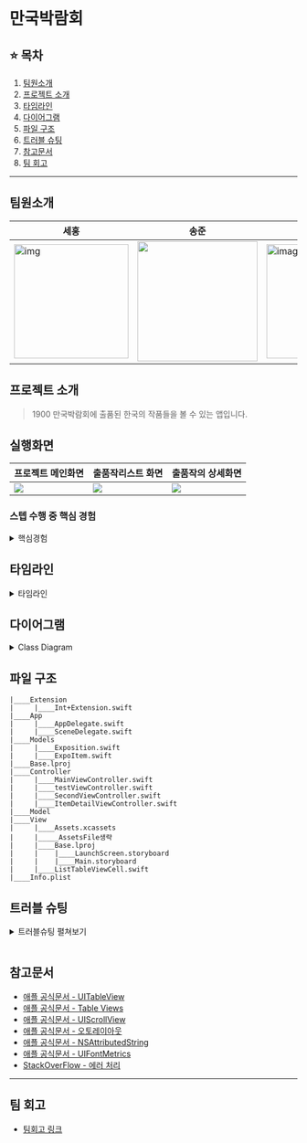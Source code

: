 # 만국박람회

## ⭐️ 목차

1. [팀원소개](#팀원소개)
2. [프로젝트 소개](#프로젝트-소개)
3. [타임라인](#타임라인)
4. [다이어그램](#다이어그램)
5. [파일 구조](#파일-구조)
6. [트러블 슈팅](#트러블-슈팅)
7. [참고문서](#참고문서)
8. [팀 회고](#팀-회고)

---

## 팀원소개

|<center>세홍</center>|<center>송준</center>|<center>무리</center>|
|---|---|---|
|<img width= "200" alt="img" src=https://i.imgur.com/vBfH23K.png>|<img height="210px" src="https://i.imgur.com/9Bd6NIT.png">|<img width="200" alt="image" src=https://i.imgur.com/U7TmXby.jpg>|

## 프로젝트 소개

> 1900 만국박람회에 출품된 한국의 작품들을 볼 수 있는 앱입니다.

## 실행화면 


| <center>프로젝트 메인화면</center> | <center>출품작리스트 화면</center> | <center>출품작의 상세화면</center> |
| --- | --- | --- |
| <img src="https://i.imgur.com/0uQumNV.gif">| <img src="https://i.imgur.com/rolmdF5.gif"> | <img src="https://i.imgur.com/kFbOBpp.gif">|


 
### 스텝 수행 중 핵심 경험

<details>
<summary>핵심경험</summary>

- [X] Codable을 채택하여 JSON 데이터와 매칭할 모델 타입 구현
- [X] 스네이크 케이스 또는 축약형인 JSON 키 값을 스위프트의 네이밍에 맞게 변환
- [X] 테이블뷰의 Delegate와 Data Source의 역할의 이해
- [X] 테이블뷰의 셀의 재사용 이해
- [X] 테이블뷰의 전반적인 동작 방식의 이해
- [X] 주어진 JSON 데이터를 파싱하여 테이블뷰에 표시
- [X] 내비게이션 컨트롤러를 활용한 화면 전환
- [X] 뷰 컨트롤러 사이의 데이터 전달
- [X] 오토 레이아웃을 적용하여 다양한 기기에 대응
- [ ] Word Wrapping / Line Wrapping / Line Break 방식의 이해
- [X] 접근성(Accessibility)의 개념과 필요성 이해
- [X] Dynamic Types를 통해 텍스트 접근성 향상

</details>

## 타임라인

<details>
<summary>타임라인</summary>

| STEP | 날짜 | 타임라인 |
| --- | --- | --- |
| STEP1 | 2023.02.20 | - 파일분리 및 주석 삭제, 수정 </br>-  MainView model 타입 구현 </br>- Items model타입 구현 </br>- 파일 이름 및 타입 명 수정 |
| STEP1 | 2023.02.21 | - ViewController안에 사용되지않는 viewDidLoad메서드 삭제</br>-EntryItem으로 이름 변경, DeCodable채택으로 변경</br>- 오타 수정</br>|
| STEP2 | 2023.02.22 | - decoder생성 </br>- 첫번째 UI 구현 </br>- 데이터파일 추가 </br>- 첫번째 뷰 스크롤기능 구현</br>- NavigateController 생성 및 SecondViewController UI 구현</br>- SecondViewController구현 및 ListTableViewCell 타입 구현</br>- SecondViewController UI 수정</br>- itemDetailViewController 생성 및 UI구현</br>- prepare()메소드로 데이터 전달</br>- ItemDetailViewController UI 수정</br>- SecondViewController UI 변경|
| STEP2 | 2023.02.23 | - 방문자 수 numberFormatter적용</br>- viewController Label 수정</br>- viewController에서 navigationBar 숨김기능 구현</br>- viewController titleLabel 수정 </br>- 접근제어자 설정 및 코드컨벤션 </br>- 파일이름 변경 
| STEP2 | 2023.02.24 | - 불필요한 .self코드 삭제</br>- IBOutlet 접근제어자 설정</br>- setNavigationBar 메서드 생성하여 기능 분리</br>- viewController에 존재하는 decodedData()메서드 객체화를 분리</br>- 두 개의 guard문 통합</br>- setUpView()로 ExpoItemViewController의 prepare()기능 분리</br>- ExpoItemDecoder, ExpositionDecoder 파일 내의 class 타입 struct로 변경</br>- ExpoItemDecoder, ExpositionDecoder의 변수 private(set) 선언</br>- ExpoItemListViewController의 UITableViewDelegate 채택 해제</br>- MainViewController의 View State Method super메소드 호출</br>- Resource파일 생성하여 Assets, Info파일 이동</br>- Extension setDecimal 함수명 convertDecimal함수로 변경 </br>- 매직리터럴 지양을 위한 NameSpace생성 </br>- xCode가 info.plist를 찾지 못해 위치 변경 </br>- Exposition struct의 String 기능을 ViewController로 이동 </br>- ListTableViewCell 타입에 configureCellData메서드 생성하여 ExpoItemListViewController의 cell 설정 기능 분리</br>-  ListTableViewCell view 폴더로 이동</br>- ExpoItemListViewController에 nextViewController변수 itemDetailViewController로 리네이밍 </br>- 불필요한 TestViewController파일 삭제
| STEP2 | 2023.02.27 | - 데이터 파싱 실패시 알림 구현
| STEP3 | 2023.02.27 | - itemDetailViewController에서 접근제어 설정</br>- 객체 내에서 데이터를 변경할 수 있게 receiveData메서드 생성
| STEP3 | 2023.02.28 | - main.storyboard 연결 해제, SceneDelegate에서 window rootView 설정</br>- mainViewController에서 코드로 UI 구현</br>- mainViewController에서 stackView 생성 및 scrollView 기능 구현</br>- MainViewController에서 다음 페이지로 넘어가는 버튼을 StackView를 통해 UI 구현</br>- 글자 크기 변경을 위한 makeBigText(), makeNormalText() 메서드 구현 및 적용</br>- NSMuatableAttributedString 파일 분리</br>- MainViewController 화면 세로 고정 구현</br>- pushExpoItemListViewButton 클릭 시 화면 이동되게 이벤트 설정</br>- ExpoItemListViewController에서 코드로 TableViewUI, TableViewCell 구현</br>- MainVIewController 스택뷰 이미지 spacing 수정 및 폰트 사이즈 수정</br>- ItemDetailViewController 코드로 UI 구현, ExpoItemListViewController화면 이동 구현</br>- 컨벤션 수정</br>- error타입 생성 및 decode 에러 처리 수정
| STEP3 | 2023.03.01 | - 전체 Label Dynamic Type 지정</br>- MainViewController button accessibility 추가</br>- ListTableViewCell Dynamic Type 적용
| STEP3 | 2023.03.02 | - main.storyboard 삭제 </br>- MainVewController titleLabel 글씨크기 수정 및 NSMutableExtension 글씨크기 수정

</details> 

## 다이어그램

<details>
<summary>Class Diagram</summary>

### UML
    
![만국박람회-UML](https://user-images.githubusercontent.com/88870642/222355758-4ac91753-6f75-45a2-8e97-d887dde2ade6.jpg)
    
</details>

## 파일 구조

```
|____Extension
|     |____Int+Extension.swift
|____App
|     |____AppDelegate.swift
|     |____SceneDelegate.swift
|____Models
|     |____Exposition.swift
|     |____ExpoItem.swift
|____Base.lproj
|____Controller
|     |____MainViewController.swift
|     |____testViewController.swift
|     |____SecondViewController.swift
|     |____ItemDetailViewController.swift
|____Model
|____View
|     |____Assets.xcassets
|     |_____AssetsFile생략
|     |____Base.lproj
|     |    |____LaunchScreen.storyboard
|     |    |____Main.storyboard
|     |____ListTableViewCell.swift
|____Info.plist

```

## 트러블 슈팅

<details>
 <summary>트러블슈팅 펼쳐보기</summary>
 
### 1️⃣ 상세정보 페이지에 데이터 전달하기 
**변경 전**
>- 한국의 출품작 목록을 나타내는 뷰컨트롤러에서 셀(출품작)을 선택하게되면 출품작의 상세정보를 보여주는 페이지를 나타내주어야했습니다.
처음엔 Decoder를 이용하여 한 번 더 데이터를 파싱해오는 방법을 생각했는데, Segue를 이용하여 데이터를 넘기는 방법이 생각 나 이용해보았습니다.
>- prepare()메소드를 이용하여 데이터를 넘겨받을 뷰컨트롤러를 설정 한 후 현재 뷰컨트롤러의cell이 가지고있는 데이터를 다음뷰컨트롤러의 변수에 담아 사용해보았습니다.

**변경 후**
- STEP2를 진행하며 받았던 피드백 중 `github에 올라간 스토리보드는 코드로써 보기 어렵다.`는 피드백과 `cell에 정보를 configure하는 메소드가 하나 있으면 좋겠다.`는 피드백이 있었습니다. 
- 화면전환
팀원끼리 상의하여 UI를 스토리보드가 아닌 코드로 구현을 해보기로 마음먹게되었습니다.
위의 과정을 거치며 변경 전 사용했던 화면전환 방법인`segue` 대신 navigator의 `push`로 변경하게 되었습니다.

- 데이터 전달
ListTableViewCell에 정보를 configure하는 메서드를 생성 후, 이를 이용하여 ItemDetailViewController에서 ExpoItem의 정보를 받아올 수 있게 구현해보았습니다. 
```swift
// ListTableViewCell.swift
func configureCellData(expoItem: ExpoItem) {
    expoTitleLabel.text = expoItem.name
    expoShortDescriptionLabel.text = expoItem.shortDescription
    expoShortDescriptionLabel.numberOfLines = 0
    expoImageView.image = UIImage(named: expoItem.imageName)
    expoDescription = expoItem.description
    expoImageName = expoItem.imageName
}

// ItemDetailViewController.swift
func receiveData(from cell: ExpoItem) {
    expoItemName = cell.name
    expoItemDescription = cell.description
    expoItemImage = cell.imageName
}

// ExpoItemListViewController.swift
func tableView(_ tableView: UITableView, didSelectRowAt indexPath: IndexPath) {
    let navigationController = self.navigationController
    let itemDetailViewController = ItemDetailViewController()
    itemDetailViewController.receiveData(from: decodedExpoItem.expoItems[indexPath.row])
    navigationController?.pushViewController(itemDetailViewController, animated: true)
}
```


### 2️⃣ 구조체 내에서 read-only computed property
- 구조체 내에서 아래 예시와 같이 저장 프로퍼티를 통해 init()되지 않은 visitors프로퍼티를 다른 저장 프로퍼티에 담으려고 할 때 이러한 오류 메시지가 나옵니다. 저장 프로퍼티 안에 값이 초기화되지 않은 상태에서 다른 저장 프로퍼티에 담으려고 하여 오류가 발생된거 같습니다.

<img width="532" alt="image" src="https://user-images.githubusercontent.com/88870642/220825662-6e9468f9-940d-4d41-b3b4-9cd47de5b872.png">

- 변경 전
    ```swift
    struct Exposition: Decodable {
        let visitors: Int
    
        var visitorLabelText: String = "방문객 : \(visitors.setDecimal()) 명"
    }
    ```
- 위 문제를 해결하기 위해 연산 프로퍼티를 사용했습니다. 연산 프로퍼티의 경우 구조체가 인스턴스되고 난 이후에 호출이 가능하기 때문에 구조체가 인스턴스되는 과정에서 저장 프로퍼티의 값이 초기화되어 사용이 가능하다고 이해했습니다.
- 변경 후
    ```swift
    struct Exposition: Decodable {
    let visitors: Int

    var visitorLabelText: String {
        return "방문객 : \(visitors.setDecimal()) 명"
        }
    } 
    ```

### 3️⃣ 하나의 Label에서 다양한 font size 표현 및 Dynamic Type 적용
- 하나의 Label에 다양한 font size를 넣기 위해서는 `NSMutableAttributedString`을 사용해야 한다는 것을 알았습니다.
- `NSMutableAttributedString`은 class타입으로 특성 문자열의 내용을 변경하기 위한 메서드입니다.
- 저희는 `NSMutableAttributedString`를 `extension`해서 사용했습니다.
- `attributes`변수를 선언하고 font의 특성을 저장한 후, 매개변수로 받 아온 `string`에 적용시켜주었습니다.
- 또한`NSMutableAttributedString`의 사용으로 이미 특정 글꼴의 스타일을 가가지고 있기 때문에 dynamic Type이 적용되지 않는 다는 것을 알고 `UIFontMetrics`를 사용하여 글꼴 크기를 동적으로 조정 할 수 있게 수정하였습니다. 

```swift
extension NSMutableAttributedString {
    func makeBigText(string: String) -> NSMutableAttributedString {
        let metric = UIFontMetrics(forTextStyle: .body)
        let font = metric.scaledFont(for: UIFont.systemFont(ofSize: 17))
        let attributes: [NSAttributedString.Key: Any] = [.font: font]
        append(NSAttributedString(string: string, attributes: attributes))
        
        return self
    }
    
    func makeNormalText(string: String) -> NSMutableAttributedString {
        let metric = UIFontMetrics(forTextStyle: .body)
        let font = metric.scaledFont(for: UIFont.systemFont(ofSize: 17))
        let attributes: [NSAttributedString.Key: Any] = [.font: font]
        append(NSAttributedString(string: string, attributes: attributes))
        
        return self
    }
}
```

### 4️⃣ 에러 처리
- STEP3를 진행하며 에러 처리에 대한 코멘트를 받게되었습니다. 분기로 에러처리하지않고 LocalizedError를 채택하여 LocalizedDescription을 써보는 방향에 대해 제시해주셔서 사용해보게 되었습니다.
```swift 
// Error.swift
extension DecodeError: LocalizedError {
    var errorDescription: String? {
        switch self {
        case .expositionDecodeError:
            return NSLocalizedString("박람회 정보를 불러오는데 실패했습니다.", comment: "박람회정보 오류")
        case .expoItemDecodeError:
            return NSLocalizedString("출품작의 상세정보를 불러오는데 실패했습니다.", comment: "상세정보 오류")
        }
    }
}

// MainViewController.swift

 private func checkValidDecodedData() {
        do {
            try decodedExposition.decodeData()
        } catch {
            presentAlert(title: DecodeError.title, message: error.localizedDescription)
        }
    }
    
private func presentAlert(title: String?, message: String?) {
    let alert = UIAlertController(title: title, message: message, preferredStyle: .alert)
    let string = NSLocalizedString("확인", comment: "확인버튼")
    let action = UIAlertAction(title: string, style: .default)
    alert.addAction(action)

    present(alert, animated: true)
}
```
- 결과적으로 위와 같이 Alert을 띄워주는 메서드인 `presentAlert`과 데이터 파싱이 유효한지 체크하는 `checkValidDecodedData`메서드로 기능을 분리할 수 있었고, do-catch문에서 코드가 길어지며 가독성이 떨어지던 부분을 깔끔하게 사용할 수 있었던 것 같습니다.

### 5️⃣ 특정화면 회전 제한 

저희는 요구사항에 첫 화면을 세로로만 볼 수 있도록 하는 부분을 
`AppDelegate`의`application(_:supportedInterfaceOrientationsFor:)`메서드로 App의 가장 상위 view의 방향을 제어 하는 방법을 사용했습니다. 

```Swift
static var portraitOrientation: Bool = true

    func application(_ application: UIApplication, supportedInterfaceOrientationsFor window: UIWindow?) -> UIInterfaceOrientationMask {

        if AppDelegate.portraitOrientation == true {
            return UIInterfaceOrientationMask.portrait
        } else {
            return UIInterfaceOrientationMask.all
        }
    }
```

리뷰어의 조언을 받아 AppDelegate에서 전역으로 접근하지 않고, 
UINavigationViewController를 오버라이딩 하는 방법으로 변경하였습니다.

먼저 `UINavigationViewController`를 상속받는 클래스를 생성하여 UINavigationController에서 이미 정의된 `supportedInterfaceOrientations` 프로퍼티를 override하여 현재 표시되는 viewController의  supportedInterfaceOrientations 프로퍼티 값을 반환해주는데 여기서는 topViewController가 nil인 경우 현재 표시되는 viewController가 없는 경우에는 [.all] 모든 방향을 지원할 수 있도록 기본 값을 설정해주었습니다. 

```swift
final class NavigationViewController: UINavigationController {
    override var supportedInterfaceOrientations: UIInterfaceOrientationMask {
        return topViewController?.supportedInterfaceOrientations ?? [.all]
    }
}
```

```swift 
//mainViewController.swift 
override var supportedInterfaceOrientations: UIInterfaceOrientationMask {
   return .portrait
    }
``` 
 
### 6️⃣ 프로젝트에서 dynamic Type을 적용하였는데 글씨크기를 크게하면 버튼과 바로 위 레이블이 겹치는 문제

- 위와같은 질문을 PR에 남겨놓고 `button의 baseline`이라는 키워드를 답변받았습니다. 
button의 baseline을 stackView의 bottom과 제약을 걸어보니, 버튼의 numberOfLines가 먹히지 않고 `한...가기`와 같은 레이블이 보였습니다.
- 리뷰어에게 다시한번 질문을 드렸고, button이 담겨있는 stackView의 alignment를 center로 설정하니 다음과 같이 dynamic type에서도 아래와같이 잘 보이게 되었습니다🥲
~~어렵고도어려운 오토레이아웃~~


<img src="https://i.imgur.com/0mjT5FB.png" width="40%">

 </details>
 
</br>

## 참고문서

- [애플 공식문서 - UITableView](https://developer.apple.com/documentation/uikit/uitableview)
- [애플 공식문서 - Table Views](https://developer.apple.com/documentation/uikit/views_and_controls/table_views)
- [애플 공식문서 - UIScrollView](https://developer.apple.com/documentation/uikit/uiscrollview)
- [애플 공식문서 - 오토레이아웃](https://developer.apple.com/library/archive/documentation/UserExperience/Conceptual/AutolayoutPG/index.html#//apple_ref/doc/uid/TP40010853-CH7-SW1)
- [애플 공식문서 - NSAttributedString](https://developer.apple.com/documentation/foundation/nsattributedstring)
- [애플 공식문서 - UIFontMetrics](https://developer.apple.com/documentation/uikit/uifontmetrics) 
- [StackOverFlow - 에러 처리](https://codereview.stackexchange.com/questions/273696/best-way-to-do-input-validation-on-swift-ios-uikit)


---

## 팀 회고
- [팀회고 링크](https://github.com/parkmuri/ios-exposition-universelle/blob/step3/%ED%8C%80%ED%9A%8C%EA%B3%A0.md)

